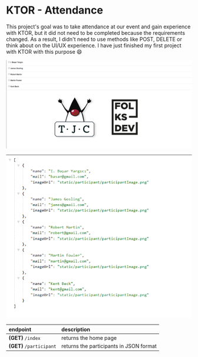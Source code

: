 # KTOR - Attendance

This project's goal was to take attendance at our event and gain experience with KTOR, but it did not need to be
completed because the requirements changed. As a result, I didn't need to use methods like POST, DELETE or think about
on the UI/UX experience. I have just finished my first project with KTOR with this purpose :smile:

![Home Page](https://raw.githubusercontent.com/basarYargici/ktor-attendence/main/assets/index.png)

![Participants JSON](https://raw.githubusercontent.com/basarYargici/ktor-attendence/main/assets/participant.png)

| endpoint  | description                | 
| :-------- | :------------------------- |
|**(GET)**   `/index`   | returns the home page|
|**(GET)** `/participant`   | returns the participants in JSON format|
